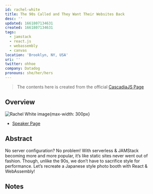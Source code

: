 ```yaml
---
id: rachel-white
title: The 90s Called and They Want Their Websites Back
desc: ''
updated: 1661807134631
created: 1661807134631
tags:
  - jamstack
  - react.js
  - webassembly
  - canvas
location: 'Brooklyn, NY, USA'
uri: ''
twitter: ohhoe
company: Datadog
pronouns: she/her/hers
---
```

> The contents here is created from the official [CascadiaJS Page](https://2022.cascadiajs.com/speakers/rachel-white)

## Overview

![Rachel White image](https://create-4jr.begin.app/_static/2022/rachel-white.jpg){max-width: 300px}
- [Speaker Page](https://2022.cascadiajs.com/speakers/rachel-white)

## Abstract

No server configuration? No problem! With serverless & JAMStack becoming more and more popular, it’s like static sites never went out of fashion. Though, unlike the 90s, we don’t have to sacrifice style for performance. Let’s recreate a Japanese style photo booth with React & WebAssembly!

## Notes